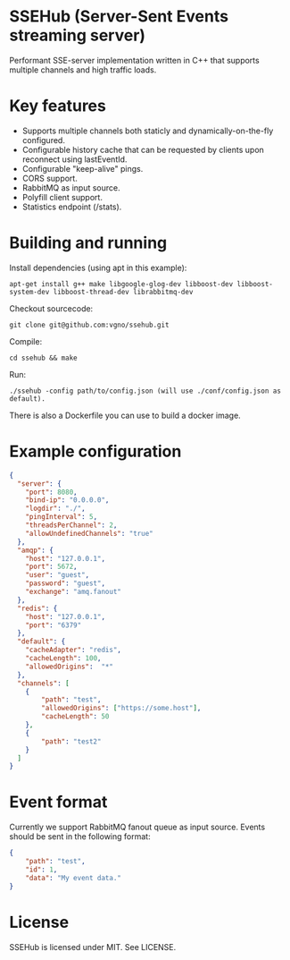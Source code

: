 SSEHub (Server-Sent Events streaming server)
============================================

Performant SSE-server implementation written in C++ that supports multiple channels and high traffic loads.
# Key features
  - Supports multiple channels both staticly and dynamically-on-the-fly configured.
  - Configurable history cache that can be requested by clients upon reconnect using lastEventId.
  - Configurable "keep-alive" pings.
  - CORS support.
  - RabbitMQ as input source.
  - Polyfill client support.
  - Statistics endpoint (/stats).

# Building and running
Install dependencies (using apt in this example):
```
apt-get install g++ make libgoogle-glog-dev libboost-dev libboost-system-dev libboost-thread-dev librabbitmq-dev
```

Checkout sourcecode:
```
git clone git@github.com:vgno/ssehub.git
```

Compile:
```
cd ssehub && make
```

Run:
```
./ssehub -config path/to/config.json (will use ./conf/config.json as default).
```

There is also a Dockerfile you can use to build a docker image.

# Example configuration
```json
{
  "server": {
    "port": 8080,
    "bind-ip": "0.0.0.0",
    "logdir": "./",
    "pingInterval": 5,
    "threadsPerChannel": 2,
    "allowUndefinedChannels": "true"
  },
  "amqp": {
    "host": "127.0.0.1",
    "port": 5672,
    "user": "guest",
    "password": "guest",
    "exchange": "amq.fanout"
  },
  "redis": {
    "host": "127.0.0.1",
    "port": "6379"
  },
  "default": {
    "cacheAdapter": "redis",
    "cacheLength": 100,
    "allowedOrigins":  "*"
  },
  "channels": [
    {
        "path": "test",
        "allowedOrigins": ["https://some.host"],
        "cacheLength": 50
    },
    {
        "path": "test2"
    }
  ]
}
```
# Event format
Currently we support RabbitMQ fanout queue as input source.
Events should be sent in the following format:

```json
{
    "path": "test",
    "id": 1,
    "data": "My event data."
}
```

# License
SSEHub is licensed under MIT.
See LICENSE.
